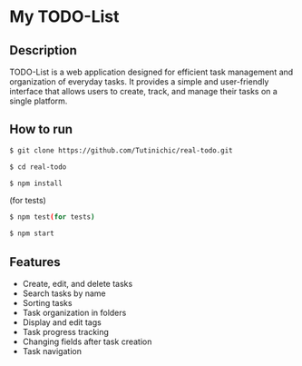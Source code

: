 # My TODO-List

## Description


TODO-List is a web application designed for efficient task management and organization of everyday tasks. It provides a simple and user-friendly interface that allows users to create, track, and manage their tasks on a single platform.

## How to run

```bash
$ git clone https://github.com/Tutinichic/real-todo.git
``` 
```bash
$ cd real-todo
``` 
```bash
$ npm install
``` 
(for tests)
```bash
$ npm test(for tests)
``` 
```bash
$ npm start
``` 

## Features

- Create, edit, and delete tasks
- Search tasks by name
- Sorting tasks
- Task organization in folders
- Display and edit tags
- Task progress tracking
- Changing fields after task creation
- Task navigation
